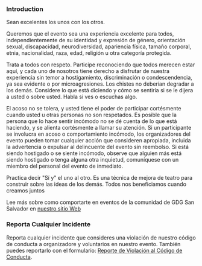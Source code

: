 ### Introduction

Sean excelentes los unos con los otros.

Queremos que el evento sea una experiencia excelente para todos, independientemente de su identidad y expresión de género, orientación sexual, discapacidad, neurodiversidad, apariencia física, tamaño corporal, etnia, nacionalidad, raza, edad, religión u otra categoría protegida.

Trata a todos con respeto. Participe reconociendo que todos merecen estar aquí, y cada uno de nosotros tiene derecho a disfrutar de nuestra experiencia sin temor a hostigamiento, discriminación o condescendencia, ya sea evidente o por microagresiones. Los chistes no deberían degradar a los demás. Considere lo que está diciendo y cómo se sentiría si se le dijera a usted o sobre usted.
Habla si ves o escuchas algo.

El acoso no se tolera, y usted tiene el poder de participar cortésmente cuando usted u otras personas no son respetados. Es posible que la persona que lo hace sentir incómodo no se dé cuenta de lo que está haciendo, y se alienta cortésmente a llamar su atención. Si un participante se involucra en acoso o comportamiento incómodo, los organizadores del evento pueden tomar cualquier acción que consideren apropiada, incluida la advertencia o expulsar al delincuente del evento sin reembolso. Si está siendo hostigado o se siente incómodo, observe que alguien más está siendo hostigado o tenga alguna otra inquietud, comuníquese con un miembro del personal del evento de inmediato.

Practica decir "Sí y" el uno al otro.
Es una técnica de mejora de teatro para construir sobre las ideas de los demás. Todos nos beneficiamos cuando creamos juntos

Lee más sobre como comportarte en eventos de la comunidad de GDG San Salvador en [nuestro sitio Web]()


### Reporta Cualquier Incidente

Reporta cualquier incidente que consideres una violación de nuestro código de conducta a organizadore y voluntarios en nuestro evento. También puedes reportarlo con el formulario: [Reporte de Violación al Código de Conducta](http://bit.ly/gdgsansal-cocv).
